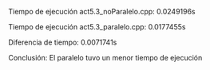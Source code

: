 Tiempo de ejecución act5.3_noParalelo.cpp:
0.0249196s

Tiempo de ejecución act5.3_paralelo.cpp:
0.0177455s

Diferencia de tiempo:
0.0071741s

Conclusión:
El paralelo tuvo un menor tiempo de ejecución

